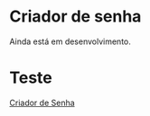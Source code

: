 # Criador de senha
 Ainda está em desenvolvimento.
 
# Teste
 [Criador de Senha](https://devjaum.github.io/Criador-de-Senha/)
